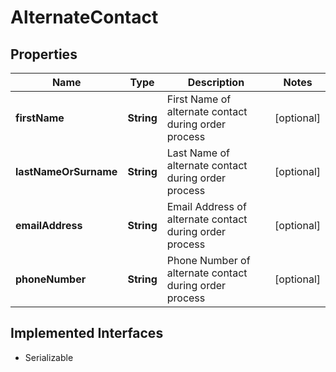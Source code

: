 

# AlternateContact


## Properties

| Name | Type | Description | Notes |
|------------ | ------------- | ------------- | -------------|
|**firstName** | **String** | First Name of alternate contact during order process |  [optional] |
|**lastNameOrSurname** | **String** | Last Name of alternate contact during order process |  [optional] |
|**emailAddress** | **String** | Email Address of alternate contact during order process |  [optional] |
|**phoneNumber** | **String** | Phone Number of alternate contact during order process |  [optional] |


## Implemented Interfaces

* Serializable



